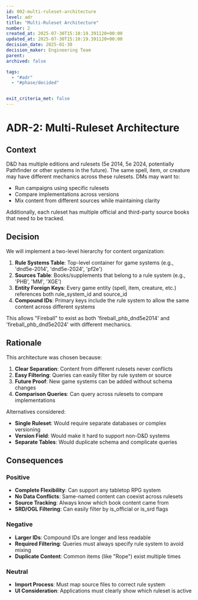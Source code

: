 ```yaml
---
id: 002-multi-ruleset-architecture
level: adr
title: "Multi-Ruleset Architecture"
number: 2
created_at: 2025-07-30T15:10:19.391120+00:00
updated_at: 2025-07-30T15:10:19.391120+00:00
decision_date: 2025-01-30
decision_maker: Engineering Team 
parent: 
archived: false

tags:
  - "#adr"
  - "#phase/decided"


exit_criteria_met: false
---
```


# ADR-2: Multi-Ruleset Architecture

## Context

D&D has multiple editions and rulesets (5e 2014, 5e 2024, potentially Pathfinder or other systems in the future). The same spell, item, or creature may have different mechanics across these rulesets. DMs may want to:
- Run campaigns using specific rulesets
- Compare implementations across versions
- Mix content from different sources while maintaining clarity

Additionally, each ruleset has multiple official and third-party source books that need to be tracked.

## Decision

We will implement a two-level hierarchy for content organization:

1. **Rule Systems Table**: Top-level container for game systems (e.g., 'dnd5e-2014', 'dnd5e-2024', 'pf2e')
2. **Sources Table**: Books/supplements that belong to a rule system (e.g., 'PHB', 'MM', 'XGE')
3. **Entity Foreign Keys**: Every game entity (spell, item, creature, etc.) references both rule_system_id and source_id
4. **Compound IDs**: Primary keys include the rule system to allow the same content across different systems

This allows "Fireball" to exist as both 'fireball_phb_dnd5e2014' and 'fireball_phb_dnd5e2024' with different mechanics.

## Rationale

This architecture was chosen because:

1. **Clear Separation**: Content from different rulesets never conflicts
2. **Easy Filtering**: Queries can easily filter by rule system or source
3. **Future Proof**: New game systems can be added without schema changes
4. **Comparison Queries**: Can query across rulesets to compare implementations

Alternatives considered:
- **Single Ruleset**: Would require separate databases or complex versioning
- **Version Field**: Would make it hard to support non-D&D systems
- **Separate Tables**: Would duplicate schema and complicate queries

## Consequences

### Positive
- **Complete Flexibility**: Can support any tabletop RPG system
- **No Data Conflicts**: Same-named content can coexist across rulesets
- **Source Tracking**: Always know which book content came from
- **SRD/OGL Filtering**: Can easily filter by is_official or is_srd flags

### Negative
- **Larger IDs**: Compound IDs are longer and less readable
- **Required Filtering**: Queries must always specify rule system to avoid mixing
- **Duplicate Content**: Common items (like "Rope") exist multiple times

### Neutral
- **Import Process**: Must map source files to correct rule system
- **UI Consideration**: Applications must clearly show which ruleset is active
